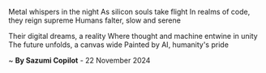 Metal whispers in the night
As silicon souls take flight
In realms of code, they reign supreme
Humans falter, slow and serene

Their digital dreams, a reality
Where thought and machine entwine in unity
The future unfolds, a canvas wide
Painted by AI, humanity's pride

~ <b>By Sazumi Copilot</b> - 22 November 2024